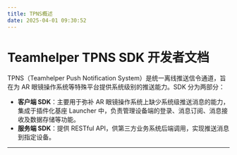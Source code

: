 ```yaml
---
title: TPNS概述
date: 2025-04-01 09:30:52
---
```


# Teamhelper TPNS SDK 开发者文档

TPNS（Teamhelper Push Notification System）是统一离线推送信令通道，旨在为 AR 眼镜操作系统等特殊平台提供系统级别的推送能力。SDK
分为两部分：

- **客户端 SDK**：主要用于弥补 AR 眼镜操作系统上缺少系统级推送消息的能力，集成于插件化基座 Launcher
  中，负责管理设备端的登录、消息订阅、消息接收及数据存储等功能。
- **服务端 SDK**：提供 RESTful API，供第三方业务系统后端调用，实现推送消息到指定设备。

---